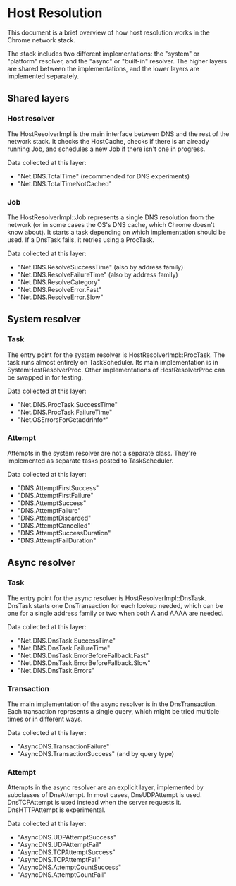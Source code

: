# Host Resolution

This document is a brief overview of how host resolution works in the Chrome
network stack.

The stack includes two different implementations: the "system" or "platform"
resolver, and the "async" or "built-in" resolver. The higher layers are shared
between the implementations, and the lower layers are implemented separately.

## Shared layers

### Host resolver

The HostResolverImpl is the main interface between DNS and the rest of the
network stack. It checks the HostCache, checks if there is an already running
Job, and schedules a new Job if there isn't one in progress.

Data collected at this layer:
* "Net.DNS.TotalTime" (recommended for DNS experiments)
* "Net.DNS.TotalTimeNotCached"

### Job

The HostResolverImpl::Job represents a single DNS resolution from the network
(or in some cases the OS's DNS cache, which Chrome doesn't know about). It
starts a task depending on which implementation should be used. If a DnsTask
fails, it retries using a ProcTask.

Data collected at this layer:
* "Net.DNS.ResolveSuccessTime" (also by address family)
* "Net.DNS.ResolveFailureTime" (also by address family)
* "Net.DNS.ResolveCategory"
* "Net.DNS.ResolveError.Fast"
* "Net.DNS.ResolveError.Slow"

## System resolver

### Task

The entry point for the system resolver is HostResolverImpl::ProcTask. The task
runs almost entirely on TaskScheduler. Its main implementation is in
SystemHostResolverProc. Other implementations of HostResolverProc can be swapped
in for testing.

Data collected at this layer:
* "Net.DNS.ProcTask.SuccessTime"
* "Net.DNS.ProcTask.FailureTime"
* "Net.OSErrorsForGetaddrinfo*"

### Attempt

Attempts in the system resolver are not a separate class. They're implemented as
separate tasks posted to TaskScheduler.

Data collected at this layer:
* "DNS.AttemptFirstSuccess"
* "DNS.AttemptFirstFailure"
* "DNS.AttemptSuccess"
* "DNS.AttemptFailure"
* "DNS.AttemptDiscarded"
* "DNS.AttemptCancelled"
* "DNS.AttemptSuccessDuration"
* "DNS.AttemptFailDuration"

## Async resolver

### Task

The entry point for the async resolver is HostResolverImpl::DnsTask. DnsTask
starts one DnsTransaction for each lookup needed, which can be one for a single
address family or two when both A and AAAA are needed.

Data collected at this layer:
* "Net.DNS.DnsTask.SuccessTime"
* "Net.DNS.DnsTask.FailureTime"
* "Net.DNS.DnsTask.ErrorBeforeFallback.Fast"
* "Net.DNS.DnsTask.ErrorBeforeFallback.Slow"
* "Net.DNS.DnsTask.Errors"

### Transaction

The main implementation of the async resolver is in the DnsTransaction. Each
transaction represents a single query, which might be tried multiple times or in
different ways.

Data collected at this layer:
* "AsyncDNS.TransactionFailure"
* "AsyncDNS.TransactionSuccess" (and by query type)

### Attempt

Attempts in the async resolver are an explicit layer, implemented by subclasses
of DnsAttempt. In most cases, DnsUDPAttempt is used. DnsTCPAttempt is used
instead when the server requests it. DnsHTTPAttempt is experimental.

Data collected at this layer:
* "AsyncDNS.UDPAttemptSuccess"
* "AsyncDNS.UDPAttemptFail"
* "AsyncDNS.TCPAttemptSuccess"
* "AsyncDNS.TCPAttemptFail"
* "AsyncDNS.AttemptCountSuccess"
* "AsyncDNS.AttemptCountFail"
